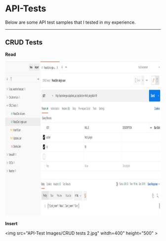 # API-Tests

Below are some API test samples that I tested in my experience.

-----------------
## CRUD Tests
**Read**

<img src="API-Test Images/CRUD tests 1.jpg" witdh="400" height="500" >  

**Insert**

<img src="API-Test Images/CRUD tests 2.jpg" witdh=400" height="500" >  
